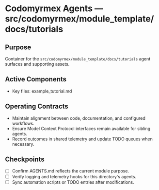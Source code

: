 # Codomyrmex Agents — src/codomyrmex/module_template/docs/tutorials

## Purpose
Container for the `src/codomyrmex/module_template/docs/tutorials` agent surfaces and supporting assets.

## Active Components
- Key files: example_tutorial.md

## Operating Contracts
- Maintain alignment between code, documentation, and configured workflows.
- Ensure Model Context Protocol interfaces remain available for sibling agents.
- Record outcomes in shared telemetry and update TODO queues when necessary.

## Checkpoints
- [ ] Confirm AGENTS.md reflects the current module purpose.
- [ ] Verify logging and telemetry hooks for this directory's agents.
- [ ] Sync automation scripts or TODO entries after modifications.
